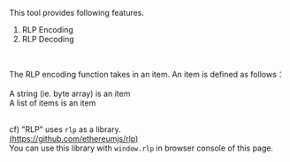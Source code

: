 This tool provides following features.  
1. RLP Encoding  
2. RLP Decoding  
<br />

The RLP encoding function takes in an item. An item is defined as follows：  
<br />
A string (ie. byte array) is an item  
A list of items is an item  
<br />

cf) "RLP" uses `rlp` as a library.  
[(https://github.com/ethereumjs/rlp)](https://github.com/ethereumjs/rlp)  
You can use this library with `window.rlp` in browser console of this page.
